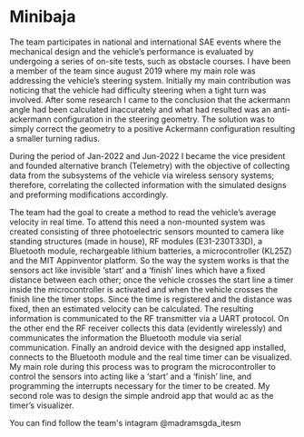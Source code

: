 # Minibaja
The team participates in national and international SAE events where the mechanical design and the vehicle’s performance is evaluated by undergoing a series of on-site tests, such as obstacle courses. I have been a member of the team since august 2019 where my main role was addressing the vehicle’s steering system. Initially my main contribution was noticing that the vehicle had difficulty steering when a tight turn was involved. After some research I came to the conclusion that the ackermann angle had been calculated inaccurately and what had resulted was an anti-ackermann configuration in the steering geometry. The solution was to simply correct the geometry to a positive Ackermann configuration resulting a smaller turning radius. 

During the period of  Jan-2022 and Jun-2022 I became the vice president and founded alternative branch (Telemetry) with the objective of collecting data from the subsystems of the vehicle via wireless sensory systems; therefore, correlating the collected information with the simulated designs and preforming modifications accordingly. 

The team had the goal to create a method to read the vehicle’s average velocity in real time. To attend this need a non-mounted system was created consisting of three photoelectric sensors mounted to camera like standing structures (made in house), RF modules (E31-230T33D), a Bluetooth module, rechargeable lithium batteries, a microcontroller (KL25Z) and the MIT Appinventor platform. So the way the system works is that the sensors act like invisible ‘start’ and a ‘finish’ lines which have a fixed distance between each other; once the vehicle crosses the start line a timer inside the microcontroller is activated and when the vehicle crosses the finish line the timer stops. Since the time is registered and the distance was fixed, then an estimated velocity can be calculated. The resulting information is communicated to the RF transmitter via a UART protocol. On the other end the RF receiver collects this data (evidently wirelessly) and communicates the information the Bluetooth module via serial communication. Finally an android device with the designed app installed, connects to the Bluetooth module and the real time timer can be visualized. 
My main role during this process was to program the microcontroller to control the sensors into acting like a ‘start’ and a ‘finish’ line, and programming the interrupts necessary for the timer to be created. My second role was to design the simple android app that would ac as the timer’s visualizer.

You can find follow the team's intagram @madramsgda_itesm
